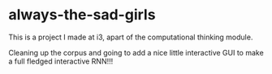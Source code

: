 # always-the-sad-girls

This is a project I made at i3, apart of the computational thinking module.

Cleaning up the corpus and going to add a nice little interactive GUI to make a full fledged interactive RNN!!!
